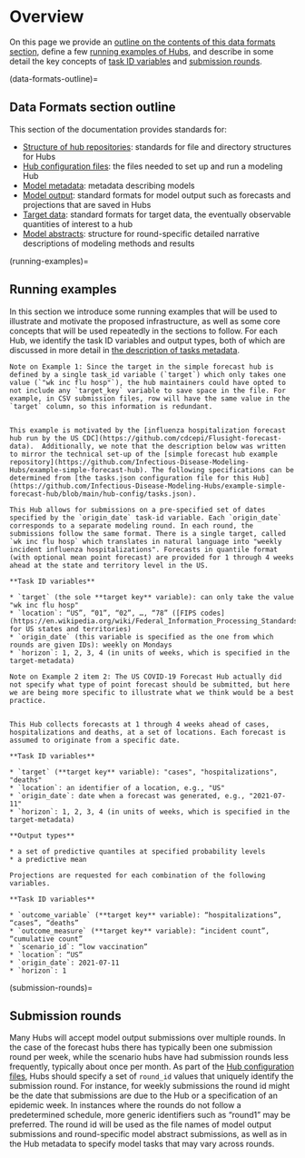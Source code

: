 # Overview

On this page we provide an [outline on the contents of this data formats section](data-formats-outline), define a few [running examples of Hubs](running-examples), and describe in some detail the key concepts of [task ID variables](task_id_vars) and [submission rounds](submission-rounds).

(data-formats-outline)=
## Data Formats section outline
This section of the documentation provides standards for:

* [Structure of hub repositories](hub-structure): standards for file and directory structures for Hubs
* [Hub configuration files](hub-config): the files needed to set up and run a modeling Hub
* [Model metadata](model-metadata): metadata describing models
* [Model output](model-output): standard formats for model output such as forecasts and projections that are saved in Hubs
* [Target data](target-data): standard formats for target data, the eventually observable quantities of interest to a hub
* [Model abstracts](model-abstracts): structure for round-specific detailed narrative descriptions of modeling methods and results

(running-examples)=
## Running examples
In this section we introduce some running examples that will be used to illustrate and motivate the proposed infrastructure, as well as some core concepts that will be used repeatedly in the sections to follow. For each Hub, we identify the task ID variables and output types, both of which are discussed in more detail in [the description of tasks metadata](tasks-metadata).


```{margin}
Note on Example 1: Since the target in the simple forecast hub is defined by a single task_id variable (`target`) which only takes one value (`"wk inc flu hosp"`), the hub maintainers could have opted to not include any `target_key` variable to save space in the file. For example, in CSV submission files, row will have the same value in the `target` column, so this information is redundant.
```

```{admonition} Example 1: A simple forecast hub

This example is motivated by the [influenza hospitalization forecast hub run by the US CDC](https://github.com/cdcepi/Flusight-forecast-data).  Additionally, we note that the description below was written to mirror the technical set-up of the [simple forecast hub example repository](https://github.com/Infectious-Disease-Modeling-Hubs/example-simple-forecast-hub). The following specifications can be determined from [the tasks.json configuration file for this Hub](https://github.com/Infectious-Disease-Modeling-Hubs/example-simple-forecast-hub/blob/main/hub-config/tasks.json). 

This Hub allows for submissions on a pre-specified set of dates specified by the `origin_date` task-id variable. Each `origin_date` corresponds to a separate modeling round. In each round, the submissions follow the same format. There is a single target, called `wk inc flu hosp` which translates in natural language into "weekly incident influenza hospitalizations". Forecasts in quantile format (with optional mean point forecast) are provided for 1 through 4 weeks ahead at the state and territory level in the US. 

**Task ID variables**

* `target` (the sole **target key** variable): can only take the value "wk inc flu hosp" 
* `location`: “US”, “01”, “02”, …, “78” ([FIPS codes](https://en.wikipedia.org/wiki/Federal_Information_Processing_Standards) for US states and territories)
* `origin_date` (this variable is specified as the one from which rounds are given IDs): weekly on Mondays
* `horizon`: 1, 2, 3, 4 (in units of weeks, which is specified in the target-metadata)
```


```{margin}
Note on Example 2 item 2: The US COVID-19 Forecast Hub actually did not specify what type of point forecast should be submitted, but here we are being more specific to illustrate what we think would be a best practice.
```

```{admonition} Example 2: COVID-19 forecasts, adapted from the [US COVID-19 Forecast Hub](https://covid19forecasthub.org/)

This Hub collects forecasts at 1 through 4 weeks ahead of cases, hospitalizations and deaths, at a set of locations. Each forecast is assumed to originate from a specific date.

**Task ID variables**

* `target` (**target key** variable): "cases", "hospitalizations", "deaths"
* `location`: an identifier of a location, e.g., "US"
* `origin_date`: date when a forecast was generated, e.g., "2021-07-11"
* `horizon`: 1, 2, 3, 4 (in units of weeks, which is specified in the target-metadata)

**Output types**

* a set of predictive quantiles at specified probability levels
* a predictive mean

```


```{admonition} Example 3: [US COVID-19 Scenario Modeling Hub](https://covid19scenariomodelinghub.org/)
Projections are requested for each combination of the following variables.

**Task ID variables**

* `outcome_variable` (**target key** variable): “hospitalizations”, “cases”, “deaths”
* `outcome_measure` (**target key** variable): “incident count”, “cumulative count”
* `scenario_id`: “low vaccination”
* `location`: “US”
* `origin_date`: 2021-07-11
* `horizon`: 1
```

(submission-rounds)=
## Submission rounds
Many Hubs will accept model output submissions over multiple rounds. In the case of the forecast hubs there has typically been one submission round per week, while the scenario hubs have had submission rounds less frequently, typically about once per month. As part of the [Hub configuration files](hub-config), Hubs should specify a set of `round_id` values that uniquely identify the submission round. For instance, for weekly submissions the round id might be the date that submissions are due to the Hub or a specification of an epidemic week. In instances where the rounds do not follow a predetermined schedule, more generic identifiers such as “round1” may be preferred. The round id will be used as the file names of model output submissions and round-specific model abstract submissions, as well as in the Hub metadata to specify model tasks that may vary across rounds.
